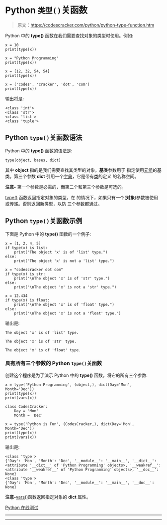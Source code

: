 # Python `类型()`关函数

> 原文：<https://codescracker.com/python/python-type-function.htm>

Python 中的 **type()** 函数在我们需要查找对象的类型时使用。例如:

```
x = 10
print(type(x))

x = "Python Programming"
print(type(x))

x = [12, 32, 54, 54]
print(type(x))

x = ('codes', 'cracker', 'dot', 'com')
print(type(x))
```

输出将是:

```
<class 'int'>
<class 'str'>
<class 'list'>
<class 'tuple'>
```

## Python `type()`关函数语法

Python 中的 **type()** 函数的语法是:

```
type(object, bases, dict)
```

其中 **object** 指的是我们需要查找其类型的对象。**基类**参数用于 指定使用[元组](/python/python-tuples.htm)的基类。第三个参数 **dict** 引用一个[字典](/python/python-dictionary.htm)，它是带有[类](/python/python-classes-objects.htm)的定义 的名称空间。

**注意-** 第一个参数是必需的，而第二个和第三个参数是可选的。

[type()](/python/python-type-function.htm) 函数返回指定对象的类型，在 的情况下，如果只有一个(**对象**)参数被使用或传递。否则返回新类型，以防 三个参数都通过。

## Python `type()`关函数示例

下面是 Python 中的 **type()** 函数的一个例子:

```
x = [1, 2, 4, 5]
if type(x) is list:
    print("The object 'x' is of 'list' type.")
else:
    print("The object 'x' is not a 'list' type.")

x = "codescracker dot com"
if type(x) is str:
    print("\nThe object 'x' is of 'str' type.")
else:
    print("\nThe object 'x' is not a 'str' type.")

x = 12.434
if type(x) is float:
    print("\nThe object 'x' is of 'float' type.")
else:
    print("\nThe object 'x' is not a 'float' type.")
```

输出是:

```
The object 'x' is of 'list' type.

The object 'x' is of 'str' type.

The object 'x' is of 'float' type.
```

### 具有所有三个参数的 Python `type()`关函数

创建这个程序是为了演示 Python 中的 **type()** 函数，将它的所有三个参数:

```
x = type('Python Programming', (object,), dict(Day='Mon', Month='Dec'))
print(type(x))
print(vars(x))

class CodesCracker:
    Day = 'Mon'
    Month = 'Dec'

x = type('Python is Fun', (CodesCracker,), dict(Day='Mon', Month='Dec'))
print(type(x))
print(vars(x))
```

输出是:

```
<class 'type'>
{'Day': 'Mon', 'Month': 'Dec', '__module__': '__main__', '__dict__': <attribute '__dict__' of 'Python Programming' objects>, '__weakref__': <attribute '__weakref__' of 'Python Programming' objects>, '__doc__': None}
<class 'type'>
{'Day': 'Mon', 'Month': 'Dec', '__module__': '__main__', '__doc__': None}
```

**注意-**[vars()](/python/python-vars-function.htm)函数返回指定对象的 **__dict__** 属性。

[Python 在线测试](/exam/showtest.php?subid=10)

* * *

* * *